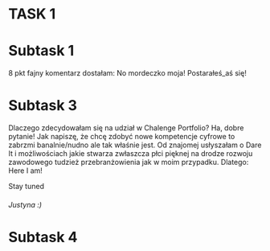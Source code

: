 # TASK 1

# Subtask 1 
8 pkt fajny komentarz dostałam: No mordeczko moja! Postarałeś_aś się!
# Subtask 3 
Dlaczego zdecydowałam się na udział w Chalenge Portfolio? Ha, dobre pytanie!
Jak napiszę, że chcę zdobyć nowe kompetencje cyfrowe to zabrzmi banalnie/nudno ale tak właśnie jest. Od znajomej usłyszałam o Dare It i możliwościach jakie stwarza zwłaszcza płci pięknej na drodze rozwoju zawodowego tudzież przebranżowienia jak w moim przypadku. Dlatego: Here I am!

Stay tuned 

###### _Justyna :)_

# Subtask 4

